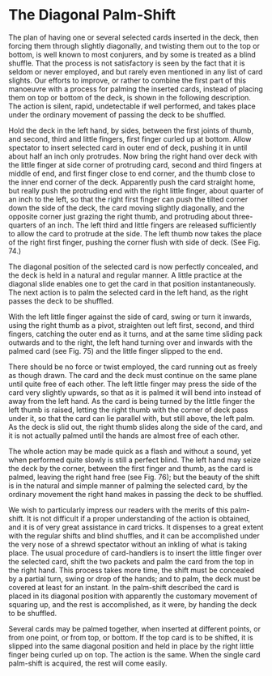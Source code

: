 # The Diagonal Palm-Shift

The plan of having one or several selected cards inserted in the deck, then forcing them through slightly diagonally, and twisting them out to the top or bottom, is well known to most conjurers, and by some is treated as a blind shuffle. That the process is not satisfactory is seen by the fact that it is seldom or never employed, and but rarely even mentioned in any list of card slights. Our efforts to improve, or rather to combine the first part of this manoeuvre with a process for palming the inserted cards, instead of placing them on top or bottom of the deck, is shown in the following description. The action is silent, rapid, undetectable if well performed, and takes place under the ordinary movement of passing the deck to be shuffled.

Hold the deck in the left hand, by sides, between the first joints of thumb, and second, third and little fingers, first finger curled up at bottom. Allow spectator to insert selected card in outer end of deck, pushing it in until about half an inch only protrudes. Now bring the right hand over deck with the little finger at side corner of protruding card, second and third fingers at middle of end, and first finger close to end corner, and the thumb close to the inner end corner of the deck. Apparently push the card straight home, but really push the protruding end with the right little finger, about quarter of an inch to the left, so that the right first finger can push the tilted corner down the side of the deck, the card moving slightly diagonally, and the opposite corner just grazing the right thumb, and protruding about three-quarters of an inch. The left third and little fingers are released sufficiently to allow the card to protrude at the side. The left thumb now takes the place of the right first finger, pushing the corner flush with side of deck. \(See Fig. 74.\)

The diagonal position of the selected card is now perfectly concealed, and the deck is held in a natural and regular manner. A little practice at the diagonal slide enables one to get the card in that position instantaneously. The next action is to palm the selected card in the left hand, as the right passes the deck to be shuffled.

With the left little finger against the side of card, swing or turn it inwards, using the right thumb as a pivot, straighten out left first, second, and third fingers, catching the outer end as it turns, and at the same time sliding pack outwards and to the right, the left hand turning over and inwards with the palmed card \(see Fig. 75\) and the little finger slipped to the end.

There should be no force or twist employed, the card running out as freely as though drawn. The card and the deck must continue on the same plane until quite free of each other. The left little finger may press the side of the card very slightly upwards, so that as it is palmed it will bend into instead of away from the left hand. As the card is being turned by the little finger the left thumb is raised, letting the right thumb with the corner of deck pass under it, so that the card can lie parallel with, but still above, the left palm. As the deck is slid out, the right thumb slides along the side of the card, and it is not actually palmed until the hands are almost free of each other.

The whole action may be made quick as a flash and without a sound, yet when performed quite slowly is still a perfect blind. The left hand may seize the deck by the corner, between the first finger and thumb, as the card is palmed, leaving the right hand free \(see Fig. 76\); but the beauty of the shift is in the natural and simple manner of palming the selected card, by the ordinary movement the right hand makes in passing the deck to be shuffled.

We wish to particularly impress our readers with the merits of this palm-shift. It is not difficult if a proper understanding of the action is obtained, and it is of very great assistance in card tricks. It dispenses to a great extent with the regular shifts and blind shuffles, and it can be accomplished under the very nose of a shrewd spectator without an inkling of what is taking place. The usual procedure of card-handlers is to insert the little finger over the selected card, shift the two packets and palm the card from the top in the right hand. This process takes more time, the shift must be concealed by a partial turn, swing or drop of the hands; and to palm, the deck must be covered at least for an instant. In the palm-shift described the card is placed in its diagonal position with apparently the customary movement of squaring up, and the rest is accomplished, as it were, by handing the deck to be shuffled.

Several cards may be palmed together, when inserted at different points, or from one point, or from top, or bottom. If the top card is to be shifted, it is slipped into the same diagonal position and held in place by the right little finger being curled up on top. The action is the same. When the single card palm-shift is acquired, the rest will come easily.

